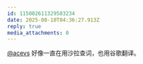 ```yaml
---
id: 115002611329503234
date: 2025-08-10T04:36:27.913Z
reply: true
media_attachments: 0
---
```


[@acevs](https://mastodon.social/@acevs) 好像一直在用沙拉查词，也用谷歌翻译。

